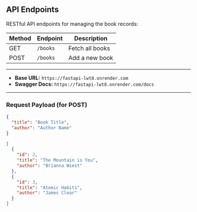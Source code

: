 ## API Endpoints

RESTful API endpoints for managing the book records:

| Method | Endpoint   | Description            |
|--------|------------|------------------------|
| GET    | `/books`   | Fetch all books        |
| POST   | `/books`   | Add a new book         |

---

- **Base URL:** `https://fastapi-lwt8.onrender.com`
- **Swagger Docs:** `https://fastapi-lwt8.onrender.com/docs`

---

###  Request Payload (for POST)

```json
{
  "title": "Book Title",
  "author": "Author Name"
}

[
  {
    "id": 2,
    "title": "The Mountain is You",
    "author": "Brianna Wiest"
  },
  {
    "id": 3,
    "title": "Atomic Habits",
    "author": "James Clear"
  }
]
